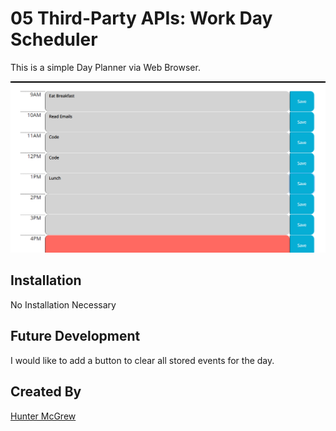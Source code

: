 # 05 Third-Party APIs: Work Day Scheduler

This is a simple Day Planner via Web Browser. 

![image](https://github.com/HunterMcGrew/05-HW-Work-Day-Scheduler/blob/main/work_day_scheduler.PNG?raw=true)

## Installation

No Installation Necessary

## Future Development

I would like to add a button to clear all stored events for the day. 

## Created By

[Hunter McGrew](https://github.com/HunterMcGrew)